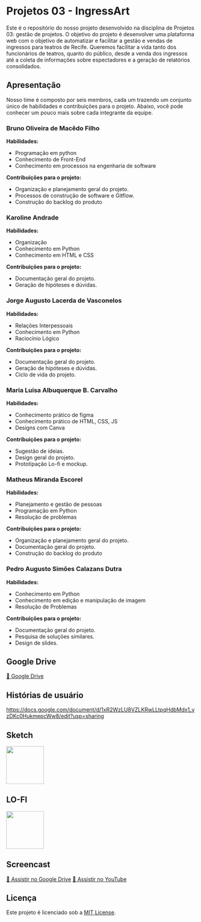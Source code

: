 # Projetos 03 - IngressArt

Este é o repositório do nosso projeto desenvolvido na disciplina de Projetos 03: gestão de projetos. O objetivo do projeto é desenvolver uma plataforma web com o objetivo de automatizar e facilitar a gestão e vendas de ingressos para teatros de Recife. Queremos facilitar a vida tanto dos funcionários de teatros, quanto do público, desde a venda dos ingressos até a coleta de informações sobre espectadores e a geração de relatórios consolidados.

## Apresentação

Nosso time é composto por seis membros, cada um trazendo um conjunto único de habilidades e contribuições para o projeto. Abaixo, você pode conhecer um pouco mais sobre cada integrante da equipe.

### Bruno Oliveira de Macêdo Filho
**Habilidades:** 
- Programação em python
- Conhecimento de Front-End
- Conhecimento em processos na engenharia de software

**Contribuições para o projeto:**
- Organização e planejamento geral do projeto.
- Processos de construção de software e Gitflow.
- Construção do backlog do produto

### Karoline Andrade 
**Habilidades:** 
- Organização
- Conhecimento em Python
- Conhecimento em HTML e CSS

**Contribuições para o projeto:**
- Documentação geral do projeto.
- Geração de hipóteses e dúvidas.

### Jorge Augusto Lacerda de Vasconelos
**Habilidades:** 
- Relações Interpessoais 
- Conhecimento em Python
- Raciocínio Lógico

**Contribuições para o projeto:**
- Documentação geral do projeto.
- Geração de hipóteses e dúvidas.
- Ciclo de vida do projeto.

### Maria Luisa Albuquerque B. Carvalho
**Habilidades:** 
- Conhecimento prático de figma
- Conhecimento prático de HTML, CSS, JS
- Designs com Canva

**Contribuições para o projeto:**
- Sugestão de ideias.
- Design geral do projeto.
- Prototipação Lo-fi e mockup.

### Matheus Miranda Escorel
**Habilidades:** 
- Planejamento e gestão de pessoas
- Programação em Python
- Resolução de problemas

**Contribuições para o projeto:**
- Organização e planejamento geral do projeto.
- Documentação geral do projeto.
- Construção do backlog do produto

### Pedro Augusto Simões Calazans Dutra
**Habilidades:** 
- Conhecimento em Python
- Conhecimento em edição e manipulação de imagem
- Resolução de Problemas

**Contribuições para o projeto:**
- Documentação geral do projeto.
- Pesquisa de soluções similares.
- Design de slides.

## Google Drive 

[🔗 Google Drive](https://drive.google.com/drive/folders/1i39c-0Pjjzu1giN-jWWBlgzjGbyWYoW_?usp=sharing)


## Histórias de usuário
https://docs.google.com/document/d/1xR2WzLU8VZLKRwLLtpqHdbMdx1_yzDKc0HukmepcWw8/edit?usp=sharing


## Sketch
<a href="https://www.figma.com/board/r7o7DKTGKAZRDjI0sXXUfe/Projetos-3?node-id=0-1&t=j7Ymv4OdVUhpAi1l-1">
    <img src="https://upload.wikimedia.org/wikipedia/commons/3/33/Figma-logo.svg"  width="100">
</a>


## LO-FI 
<a href="https://www.figma.com/design/4wSNGq8mUJAOu6osnInCal/LO-FI---IngressArt?node-id=0-1&t=PW0UFo2tPWoakhqY-1">
    <img src="https://upload.wikimedia.org/wikipedia/commons/3/33/Figma-logo.svg"  width="100">
</a>


## Screencast  

[🔗 Assistir no Google Drive](https://drive.google.com/file/d/1qsG7LR3z1AAgocyJOQwtKVRx-g7BBCJX/view?usp=drive_link)
[🔗 Assistir no  YouTube](https://youtu.be/9tPTPO0eYSs)


## Licença

Este projeto é licenciado sob a [MIT License](LICENSE).
